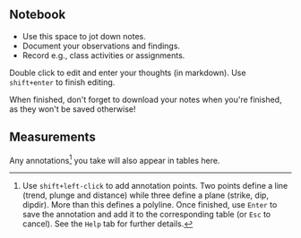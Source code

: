 ## Notebook

- Use this space to jot down notes.
- Document your observations and findings.
- Record e.g., class activities or assignments.

Double click to edit and enter your thoughts (in markdown). Use `shift+enter` to finish editing.

When finished, don't forget to download your notes when you're finished, as they won't be saved otherwise!

## Measurements

Any annotations[^1] you take will also appear in tables here. 

[^1]: Use `shift+left-click` to add annotation points. Two points define a line (trend, plunge and distance) while three define a plane (strike, dip, dipdir). More than this defines a polyline. Once finished, use `Enter` to save the annotation and add it to the corresponding table (or `Esc` to cancel). See the `Help` tab for further details.
